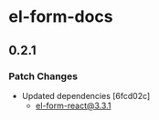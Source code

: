 # el-form-docs

## 0.2.1

### Patch Changes

- Updated dependencies [6fcd02c]
  - el-form-react@3.3.1
